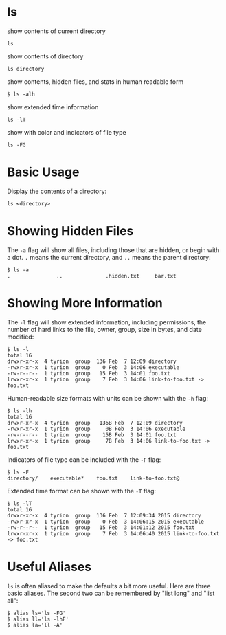# ls

show contents of current directory

    ls


show contents of directory

    ls directory


show contents, hidden files, and stats in human readable form

    $ ls -alh


show extended time information

    ls -lT


show with color and indicators of file type

    ls -FG
    


# Basic Usage

Display the contents of a directory:

    ls <directory>



# Showing Hidden Files

The `-a` flag will show all files, including those that are hidden, or begin
with a dot. `.` means the current directory, and `..` means the parent
directory:

    $ ls -a
    .               ..              .hidden.txt     bar.txt



# Showing More Information

The `-l` flag will show extended information, including permissions, the number
of hard links to the file, owner, group, size in bytes, and date modified:

    $ ls -l
    total 16
    drwxr-xr-x  4 tyrion  group  136 Feb  7 12:09 directory
    -rwxr-xr-x  1 tyrion  group    0 Feb  3 14:06 executable
    -rw-r--r--  1 tyrion  group   15 Feb  3 14:01 foo.txt
    lrwxr-xr-x  1 tyrion  group    7 Feb  3 14:06 link-to-foo.txt -> foo.txt


Human-readable size formats with units can be shown with the `-h` flag:

    $ ls -lh
    total 16
    drwxr-xr-x  4 tyrion  group   136B Feb  7 12:09 directory
    -rwxr-xr-x  1 tyrion  group     0B Feb  3 14:06 executable
    -rw-r--r--  1 tyrion  group    15B Feb  3 14:01 foo.txt
    lrwxr-xr-x  1 tyrion  group     7B Feb  3 14:06 link-to-foo.txt -> foo.txt


Indicators of file type can be included with the `-F` flag:

    $ ls -F
    directory/    executable*    foo.txt    link-to-foo.txt@


Extended time format can be shown with the `-T` flag:

    $ ls -lT
    total 16
    drwxr-xr-x  4 tyrion  group  136 Feb  7 12:09:34 2015 directory
    -rwxr-xr-x  1 tyrion  group    0 Feb  3 14:06:15 2015 executable
    -rw-r--r--  1 tyrion  group   15 Feb  3 14:01:12 2015 foo.txt
    lrwxr-xr-x  1 tyrion  group    7 Feb  3 14:06:40 2015 link-to-foo.txt -> foo.txt



# Useful Aliases

`ls` is often aliased to make the defaults a bit more useful. Here are three
basic aliases. The second two can be remembered by "list long" and "list all":

    $ alias ls='ls -FG'
    $ alias ll='ls -lhF'
    $ alias la='ll -A' 


